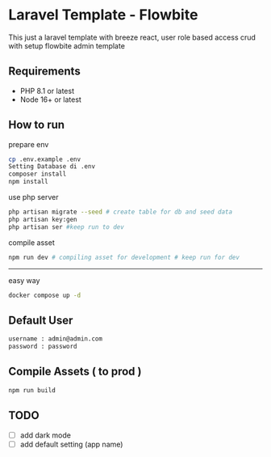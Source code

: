 # Laravel Template - Flowbite

This just a laravel template with breeze react, user role based access crud with setup flowbite admin template

## Requirements

-   PHP 8.1 or latest
-   Node 16+ or latest

## How to run

prepare env

```bash
cp .env.example .env
Setting Database di .env
composer install
npm install
```

use php server

```bash
php artisan migrate --seed # create table for db and seed data
php artisan key:gen
php artisan ser #keep run to dev
```

compile asset

```bash
npm run dev # compiling asset for development # keep run for dev
```

<hr/>

easy way

```bash
docker compose up -d
```

## Default User

```bash
username : admin@admin.com
password : password
```

## Compile Assets ( to prod )

```bash
npm run build
```

## TODO

-   [ ] add dark mode
-   [ ] add default setting (app name)
